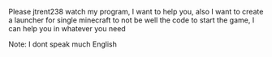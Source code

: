 Please jtrent238 watch my program, I want to help you, also I want to create a launcher for single minecraft to not be well the code to start the game, I can help you in whatever you need

Note: I dont speak much English
